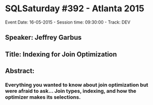 # SQLSaturday #392 - Atlanta 2015
Event Date: 16-05-2015 - Session time: 09:30:00 - Track: DEV
## Speaker: Jeffrey Garbus
## Title: Indexing for Join Optimization
## Abstract:
### Everything you wanted to know about join optimization but were afraid to ask... Join types, indexing, and how the optimizer makes its selections.

